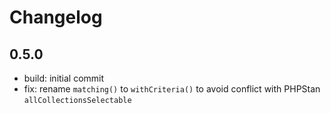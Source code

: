 # Changelog

## 0.5.0

* build: initial commit
* fix: rename `matching()` to `withCriteria()` to avoid conflict with PHPStan
  `allCollectionsSelectable`